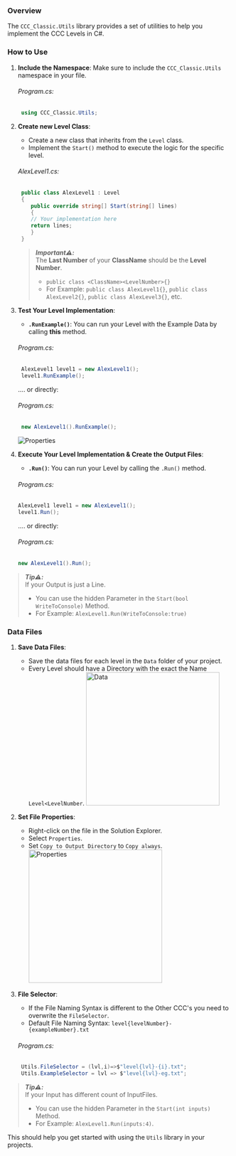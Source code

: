 
### Overview

The `CCC_Classic.Utils` library provides a set of utilities to help you implement the CCC Levels in C#.


### How to Use

1. **Include the Namespace**: Make sure to include the `CCC_Classic.Utils` namespace in your file.
   ###### _Program.cs:_
   ```csharp
    using CCC_Classic.Utils;
    ```
   
2. **Create new Level Class**:
    - Create a new class that inherits from the `Level` class.
    - Implement the `Start()` method to execute the logic for the specific level.
   ###### _AlexLevel1.cs:_ 
   ```csharp
    public class AlexLevel1 : Level
    {
       public override string[] Start(string[] lines)
       {
       // Your implementation here
       return lines;
       }
    }
    ```
   > **_Important⚠️:_**  
   > The **Last Number** of your **ClassName** should be the **Level Number**. 
   > * `public class <ClassName><LevelNumber>{}`
   > * For Example: `public class AlexLevel1{}`, `public class AlexLevel2{}`, `public class AlexLevel3{}`, etc.
      
3. **Test Your Level Implementation**:
    -  **`.RunExample()`**: You can run your Level with the Example Data by calling **this** method. 
   ###### _Program.cs:_ 
   ```csharp
    AlexLevel1 level1 = new AlexLevel1();
    level1.RunExample();
    ```
   .... or  directly:
   ###### _Program.cs:_
   ```csharp
    new AlexLevel1().RunExample();
    ```
   <img src=".github/Example.png" alt="Properties" >

4. **Execute Your Level Implementation & Create the Output Files**:
   - **`.Run()`**: You can run your Level by calling the `.Run()` method.
   ###### _Program.cs:_
   ```csharp
   AlexLevel1 level1 = new AlexLevel1();
   level1.Run();
   ```
   .... or  directly:
   ###### _Program.cs:_
   ```csharp
   new AlexLevel1().Run();
   ```
> **_Tip⚠️:_**  
> If your Output is just a Line.
> * You can use the hidden Parameter in the `Start(bool WriteToConsole)` Method.
> * For Example: `AlexLevel1.Run(WriteToConsole:true)`


### Data Files
1. **Save Data Files**:
    - Save the data files for each level in the `Data` folder of your project.
    - Every Level should have a Directory with the exact the Name `Level<LevelNumber`.
      <img src=".github/Data.png" alt="Data" height="300" >

2. **Set File Properties**:
    - Right-click on the file in the Solution Explorer.
    - Select `Properties`.
    - Set `Copy to Output Directory` to `Copy always`.
      <img src=".github/Propaties.png" alt="Properties" height="300" >
3. **File Selector**:
    - If the File Naming Syntax is different to the Other CCC's you need to overwrite the `FileSelector`.
   - Default File Naming Syntax: `level{levelNumber}-{exampleNumber}.txt`

   ###### _Program.cs:_
   ```csharp 
    Utils.FileSelector = (lvl,i)=>$"level{lvl}-{i}.txt";
    Utils.ExampleSelector = lvl => $"level{lvl}-eg.txt";
    ```
> **_Tip⚠️:_**  
> If your Input has different count of InputFiles.
> * You can use the hidden Parameter in the `Start(int inputs)` Method.
> * For Example: `AlexLevel1.Run(inputs:4)`.

This should help you get started with using the `Utils` library in your projects.